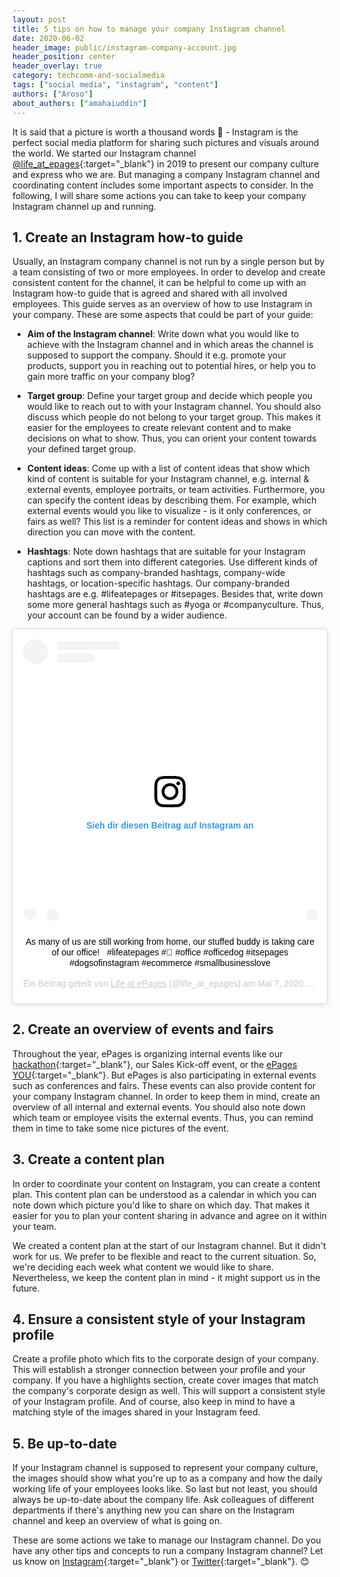 ```yaml
---
layout: post
title: 5 tips on how to manage your company Instagram channel
date: 2020-06-02
header_image: public/instagram-company-account.jpg
header_position: center
header_overlay: true
category: techcomm-and-socialmedia
tags: ["social media", "instagram", "content"]
authors: ["Aroso"]
about_authors: ["amahaiuddin"]
---
```


It is said that a picture is worth a thousand words 📸 - Instagram is the perfect social media platform for sharing such pictures and visuals around the world.
We started our Instagram channel [@life_at_epages](https://www.instagram.com/life_at_epages/){:target="_blank"} in 2019 to present our company culture and express who we are.
But managing a company Instagram channel and coordinating content includes some important aspects to consider.
In the following, I will share some actions you can take to keep your company Instagram channel up and running.

## 1. Create an Instagram how-to guide

Usually, an Instagram company channel is not run by a single person but by a team consisting of two or more employees.
In order to develop and create consistent content for the channel, it can be helpful to come up with an Instagram how-to guide that is agreed and shared with all involved employees.
This guide serves as an overview of how to use Instagram in your company.
These are some aspects that could be part of your guide:

- **Aim of the Instagram channel**:
Write down what you would like to achieve with the Instagram channel and in which areas the channel is supposed to support the company.
Should it e.g. promote your products, support you in reaching out to potential hires, or help you to gain more traffic on your company blog?

- **Target group**:
Define your target group and decide which people you would like to reach out to with your Instagram channel. You should also discuss which people do not belong to your target group.
This makes it easier for the employees to create relevant content and to make decisions on what to show.
Thus, you can orient your content towards your defined target group.

- **Content ideas**:
Come up with a list of content ideas that show which kind of content is suitable for your Instagram channel, e.g. internal & external events, employee portraits, or team activities.
Furthermore, you can specify the content ideas by describing them.
For example, which external events would you like to visualize - is it only conferences, or fairs as well?
This list is a reminder for content ideas and shows in which direction you can move with the content.

- **Hashtags**:
Note down hashtags that are suitable for your Instagram captions and sort them into different categories.
Use different kinds of hashtags such as company-branded hashtags, company-wide hashtags, or location-specific hashtags.
Our company-branded hashtags are e.g. #lifeatepages or #itsepages.
Besides that, write down some more general hashtags such as #yoga or #companyculture.
Thus, your account can be found by a wider audience.

<div align="center"><blockquote class="instagram-media" data-instgrm-captioned data-instgrm-permalink="https://www.instagram.com/p/B_48ziPDVLA/?utm_source=ig_embed&amp;utm_campaign=loading" data-instgrm-version="12" style=" background:#FFF; border:0; border-radius:3px; box-shadow:0 0 1px 0 rgba(0,0,0,0.5),0 1px 10px 0 rgba(0,0,0,0.15); margin: 1px; max-width:540px; min-width:326px; padding:0; width:99.375%; width:-webkit-calc(100% - 2px); width:calc(100% - 2px);"><div style="padding:16px;"> <a href="https://www.instagram.com/p/B_48ziPDVLA/?utm_source=ig_embed&amp;utm_campaign=loading" style=" background:#FFFFFF; line-height:0; padding:0 0; text-align:center; text-decoration:none; width:100%;" target="_blank"> <div style=" display: flex; flex-direction: row; align-items: center;"> <div style="background-color: #F4F4F4; border-radius: 50%; flex-grow: 0; height: 40px; margin-right: 14px; width: 40px;"></div> <div style="display: flex; flex-direction: column; flex-grow: 1; justify-content: center;"> <div style=" background-color: #F4F4F4; border-radius: 4px; flex-grow: 0; height: 14px; margin-bottom: 6px; width: 100px;"></div> <div style=" background-color: #F4F4F4; border-radius: 4px; flex-grow: 0; height: 14px; width: 60px;"></div></div></div><div style="padding: 19% 0;"></div> <div style="display:block; height:50px; margin:0 auto 12px; width:50px;"><svg width="50px" height="50px" viewBox="0 0 60 60" version="1.1" xmlns="https://www.w3.org/2000/svg" xmlns:xlink="https://www.w3.org/1999/xlink"><g stroke="none" stroke-width="1" fill="none" fill-rule="evenodd"><g transform="translate(-511.000000, -20.000000)" fill="#000000"><g><path d="M556.869,30.41 C554.814,30.41 553.148,32.076 553.148,34.131 C553.148,36.186 554.814,37.852 556.869,37.852 C558.924,37.852 560.59,36.186 560.59,34.131 C560.59,32.076 558.924,30.41 556.869,30.41 M541,60.657 C535.114,60.657 530.342,55.887 530.342,50 C530.342,44.114 535.114,39.342 541,39.342 C546.887,39.342 551.658,44.114 551.658,50 C551.658,55.887 546.887,60.657 541,60.657 M541,33.886 C532.1,33.886 524.886,41.1 524.886,50 C524.886,58.899 532.1,66.113 541,66.113 C549.9,66.113 557.115,58.899 557.115,50 C557.115,41.1 549.9,33.886 541,33.886 M565.378,62.101 C565.244,65.022 564.756,66.606 564.346,67.663 C563.803,69.06 563.154,70.057 562.106,71.106 C561.058,72.155 560.06,72.803 558.662,73.347 C557.607,73.757 556.021,74.244 553.102,74.378 C549.944,74.521 548.997,74.552 541,74.552 C533.003,74.552 532.056,74.521 528.898,74.378 C525.979,74.244 524.393,73.757 523.338,73.347 C521.94,72.803 520.942,72.155 519.894,71.106 C518.846,70.057 518.197,69.06 517.654,67.663 C517.244,66.606 516.755,65.022 516.623,62.101 C516.479,58.943 516.448,57.996 516.448,50 C516.448,42.003 516.479,41.056 516.623,37.899 C516.755,34.978 517.244,33.391 517.654,32.338 C518.197,30.938 518.846,29.942 519.894,28.894 C520.942,27.846 521.94,27.196 523.338,26.654 C524.393,26.244 525.979,25.756 528.898,25.623 C532.057,25.479 533.004,25.448 541,25.448 C548.997,25.448 549.943,25.479 553.102,25.623 C556.021,25.756 557.607,26.244 558.662,26.654 C560.06,27.196 561.058,27.846 562.106,28.894 C563.154,29.942 563.803,30.938 564.346,32.338 C564.756,33.391 565.244,34.978 565.378,37.899 C565.522,41.056 565.552,42.003 565.552,50 C565.552,57.996 565.522,58.943 565.378,62.101 M570.82,37.631 C570.674,34.438 570.167,32.258 569.425,30.349 C568.659,28.377 567.633,26.702 565.965,25.035 C564.297,23.368 562.623,22.342 560.652,21.575 C558.743,20.834 556.562,20.326 553.369,20.18 C550.169,20.033 549.148,20 541,20 C532.853,20 531.831,20.033 528.631,20.18 C525.438,20.326 523.257,20.834 521.349,21.575 C519.376,22.342 517.703,23.368 516.035,25.035 C514.368,26.702 513.342,28.377 512.574,30.349 C511.834,32.258 511.326,34.438 511.181,37.631 C511.035,40.831 511,41.851 511,50 C511,58.147 511.035,59.17 511.181,62.369 C511.326,65.562 511.834,67.743 512.574,69.651 C513.342,71.625 514.368,73.296 516.035,74.965 C517.703,76.634 519.376,77.658 521.349,78.425 C523.257,79.167 525.438,79.673 528.631,79.82 C531.831,79.965 532.853,80.001 541,80.001 C549.148,80.001 550.169,79.965 553.369,79.82 C556.562,79.673 558.743,79.167 560.652,78.425 C562.623,77.658 564.297,76.634 565.965,74.965 C567.633,73.296 568.659,71.625 569.425,69.651 C570.167,67.743 570.674,65.562 570.82,62.369 C570.966,59.17 571,58.147 571,50 C571,41.851 570.966,40.831 570.82,37.631"></path></g></g></g></svg></div><div style="padding-top: 8px;"> <div style=" color:#3897f0; font-family:Arial,sans-serif; font-size:14px; font-style:normal; font-weight:550; line-height:18px;"> Sieh dir diesen Beitrag auf Instagram an</div></div><div style="padding: 12.5% 0;"></div> <div style="display: flex; flex-direction: row; margin-bottom: 14px; align-items: center;"><div> <div style="background-color: #F4F4F4; border-radius: 50%; height: 12.5px; width: 12.5px; transform: translateX(0px) translateY(7px);"></div> <div style="background-color: #F4F4F4; height: 12.5px; transform: rotate(-45deg) translateX(3px) translateY(1px); width: 12.5px; flex-grow: 0; margin-right: 14px; margin-left: 2px;"></div> <div style="background-color: #F4F4F4; border-radius: 50%; height: 12.5px; width: 12.5px; transform: translateX(9px) translateY(-18px);"></div></div><div style="margin-left: 8px;"> <div style=" background-color: #F4F4F4; border-radius: 50%; flex-grow: 0; height: 20px; width: 20px;"></div> <div style=" width: 0; height: 0; border-top: 2px solid transparent; border-left: 6px solid #f4f4f4; border-bottom: 2px solid transparent; transform: translateX(16px) translateY(-4px) rotate(30deg)"></div></div><div style="margin-left: auto;"> <div style=" width: 0px; border-top: 8px solid #F4F4F4; border-right: 8px solid transparent; transform: translateY(16px);"></div> <div style=" background-color: #F4F4F4; flex-grow: 0; height: 12px; width: 16px; transform: translateY(-4px);"></div> <div style=" width: 0; height: 0; border-top: 8px solid #F4F4F4; border-left: 8px solid transparent; transform: translateY(-4px) translateX(8px);"></div></div></div></a> <p style=" margin:8px 0 0 0; padding:0 4px;"> <a href="https://www.instagram.com/p/B_48ziPDVLA/?utm_source=ig_embed&amp;utm_campaign=loading" style=" color:#000; font-family:Arial,sans-serif; font-size:14px; font-style:normal; font-weight:normal; line-height:17px; text-decoration:none; word-wrap:break-word;" target="_blank">As many of us are still working from home, our stuffed buddy is taking care of our office! ⁣ ⁣ #lifeatepages #🐶 #office #officedog #itsepages #dogsofinstagram #ecommerce #smallbusinesslove</a></p> <p style=" color:#c9c8cd; font-family:Arial,sans-serif; font-size:14px; line-height:17px; margin-bottom:0; margin-top:8px; overflow:hidden; padding:8px 0 7px; text-align:center; text-overflow:ellipsis; white-space:nowrap;">Ein Beitrag geteilt von <a href="https://www.instagram.com/life_at_epages/?utm_source=ig_embed&amp;utm_campaign=loading" style=" color:#c9c8cd; font-family:Arial,sans-serif; font-size:14px; font-style:normal; font-weight:normal; line-height:17px;" target="_blank"> Life at ePages</a> (@life_at_epages) am <time style=" font-family:Arial,sans-serif; font-size:14px; line-height:17px;" datetime="2020-05-07T14:22:52+00:00">Mai 7, 2020 um 7:22 PDT</time></p></div></blockquote> <script async src="//www.instagram.com/embed.js"></script></div>

## 2. Create an overview of events and fairs

Throughout the year, ePages is organizing internal events like our [hackathon](/blog/events/this-years-hackathon-a-travel-through-time/){:target="_blank"}, our Sales Kick-off event, or the [ePages YOU](/blog/events/epages-you-2019-from-a-perspective-of-two-newbies/){:target="_blank"}.
But ePages is also participating in external events such as conferences and fairs.
These events can also provide content for your company Instagram channel.
In order to keep them in mind, create an overview of all internal and external events.
You should also note down which team or employee visits the external events.
Thus, you can remind them in time to take some nice pictures of the event.

## 3. Create a content plan

In order to coordinate your content on Instagram, you can create a content plan.
This content plan can be understood as a calendar in which you can note down which picture you'd like to share on which day.
That makes it easier for you to plan your content sharing in advance and agree on it within your team.

We created a content plan at the start of our Instagram channel.
But it didn't work for us.
We prefer to be flexible and react to the current situation.
So, we're deciding each week what content we would like to share.
Nevertheless, we keep the content plan in mind - it might support us in the future.

## 4. Ensure a consistent style of your Instagram profile

Create a profile photo which fits to the corporate design of your company.
This will establish a stronger connection between your profile and your company.
If you have a highlights section, create cover images that match the company's corporate design as well.
This will support a consistent style of your Instagram profile.
And of course, also keep in mind to have a matching style of the images shared in your Instagram feed.

## 5. Be up-to-date

If your Instagram channel is supposed to represent your company culture, the images should show what you're up to as a company and how the daily working life of your employees looks like.
So last but not least, you should always be up-to-date about the company life.
Ask colleagues of different departments if there's anything new you can share on the Instagram channel and keep an overview of what is going on.

These are some actions we take to manage our Instagram channel.
Do you have any other tips and concepts to run a company Instagram channel? Let us know on [Instagram](https://www.instagram.com/life_at_epages/){:target="_blank"} or [Twitter](https://twitter.com/epagesdevs){:target="_blank"}. 😊